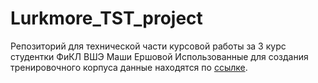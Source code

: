 # Lurkmore_TST_project
Репозиторий для технической части курсовой работы за 3 курс студентки ФиКЛ ВШЭ Маши Ершовой
Использованные для создания тренировочного корпуса данные находятся по [ссылке](https://drive.google.com/drive/folders/1vnUD0VPAdPF62sUHCCHinMwxBWXNCj2K?usp=sharing).
